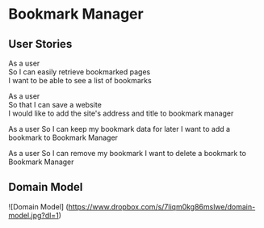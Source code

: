 Bookmark Manager
====

User Stories
---

As a user  
So I can easily retrieve bookmarked pages  
I want to be able to see a list of bookmarks  

As a user  
So that I can save a website  
I would like to add the site's address and title to bookmark manager  

As a user
So I can keep my bookmark data for later
I want to add a bookmark to Bookmark Manager

As a user
So I can remove my bookmark
I want to delete a bookmark to Bookmark Manager

Domain Model
---
![Domain Model] (https://www.dropbox.com/s/7liqm0kg86mslwe/domain-model.jpg?dl=1)

